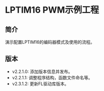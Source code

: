 ﻿# LPTIM16 PWM示例工程
## 简介
演示配置LPTIM16的编码器模式及使用的流程。

## 版本
- v2.2.1.0: 添加版本信息并发布。
- v2.2.1.1: 调整程序结构，函数文件命名等。
- v2.3.1.2: 更新FL驱动库版本。
